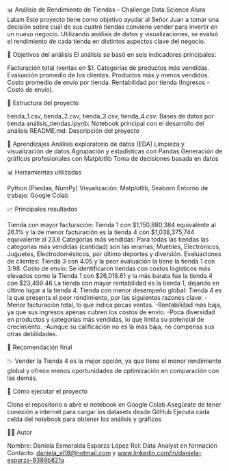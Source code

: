 📊 Análisis de Rendimiento de Tiendas – Challenge Data Science Alura Latam
Este proyecto tiene como objetivo ayudar al Señor Juan a tomar una decisión sobre cuál de sus cuatro tiendas conviene vender para invertir en un nuevo negocio. Utilizando análisis de datos y visualizaciones, se evaluó el rendimiento de cada tienda en distintos aspectos clave del negocio.

🧠 Objetivos del análisis
El análisis se basó en seis indicadores principales:

Facturación total (ventas en $).
Categorías de productos más vendidas.
Evaluación promedio de los clientes.
Productos más y menos vendidos.
Costo promedio de envío por tienda.
Rentabilidad por tienda (Ingresos - Costo de envío).

📁 Estructura del proyecto

tienda_1.csv, tienda_2.csv, tienda_3.csv, tienda_4.csv: Bases de datos por tienda
análisis_tiendas.ipynb: Notebook principal con el desarrollo del análisis
README.md: Descripción del proyecto

🧠 Aprendizajes
Análisis exploratorio de datos (EDA)
Limpieza y visualización de datos
Agrupación y estadísticas con Pandas
Generación de gráficos profesionales con Matplotlib
Toma de decisiones basada en datos

📊 Herramientas utilizadas

Python (Pandas, NumPy)
Visualización: Matplotlib, Seaborn
Entorno de trabajo: Google Colab 

📈 Principales resultados

Tienda con mayor facturación: Tienda 1 con $1,150,880,384 equivalente al 26.1% y la de menor facturación es la tienda 4 con $1,038,375,744 equivalente al 23.6
Categorías más vendidas: Para todas las tiendas las categorias más vendidas (cantidad) son las mismas; Muebles, Electrónicos, Juguetes, Electrodomésticos, por último deportes y diversión.
Evaluaciones de clientes: Tienda 3 con 4.05 y la peor evaluación la tiene la tienda 1 con 3.98.
Costo de envío: Se identificaron tiendas con costos logísticos más elevados como la Tienda 1 con $26,018.61 y la más barata fue la tienda 4 con $23,459.46
La tienda con mayor rentabilidad es la tienda 1, dejando en último lugar a la tienda 4.
Tienda con menor desempeño global: Tienda 4 es la que presenta el peor rendimiento, por las siguientes razones clave:
    -Menor facturación total, lo que indica pocas ventas.
    -Rentabilidad más baja, ya que sus ingresos apenas cubren los costos de envío.
    -Poca diversidad en productos y categorías más vendidas, lo que limita su potencial de crecimiento.
    -Aunque su calificación no es la más baja, no compensa sus otras debilidades.

📌 Recomendación final

📉 Vender la Tienda 4 es la mejor opción, ya que tiene el menor rendimiento global y ofrece menos oportunidades de optimización en comparación con las demás.

🚀 Cómo ejecutar el proyecto

Clona el repositorio o abre el notebook en Google Colab
Asegúrate de tener conexión a internet para cargar los datasets desde GitHub
Ejecuta cada celda del notebook para obtener los análisis y gráficos

👩‍💻 Autor

Nombre: Daniela Esmeralda Esparza López
Rol: Data Analyst en formación
Contacto: daniela_el18@hotmail.com y www.linkedin.com/in/daniela-esparza-8389b821a
